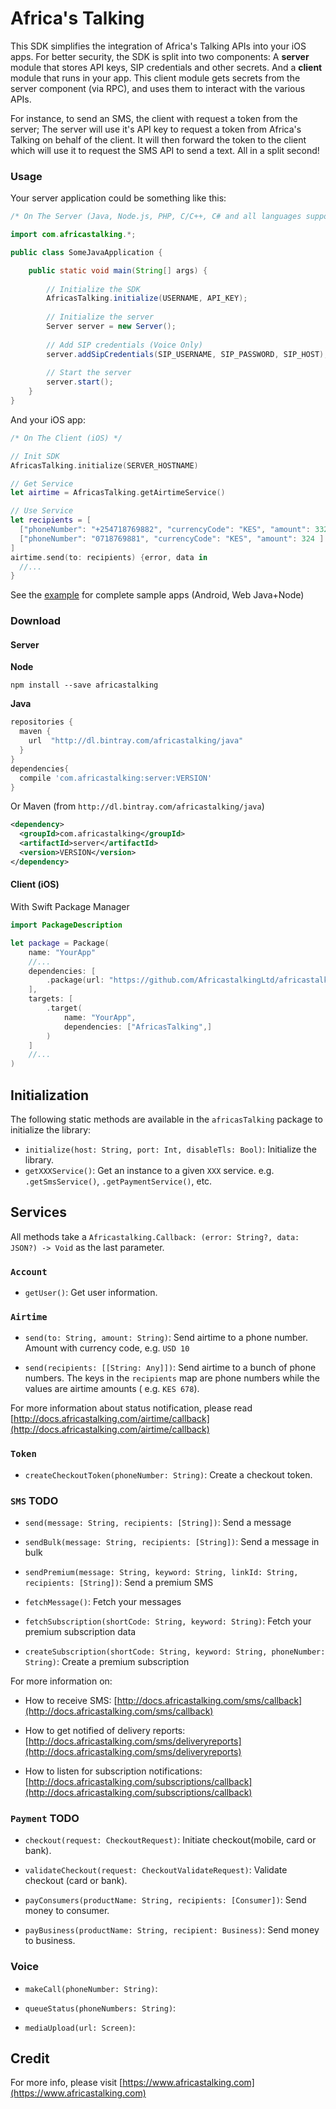 # Africa's Talking

This SDK simplifies the integration of Africa's Talking APIs into your iOS apps. For better security,
the SDK is split into two components: A **server** module that stores API keys, SIP credentials and other secrets.
And a **client** module that runs in your app. This client module gets secrets from the server component (via RPC), and uses them to interact with the various APIs.

For instance, to send an SMS, the client with request a token from the server; The server will use it's API key to request a token from Africa's Talking on behalf of the client. It will then forward the token to the client which will use it to request the SMS API to send a text. All in a split second!


### Usage

Your server application could be something like this:

```java
/* On The Server (Java, Node.js, PHP, C/C++, C# and all languages supported by gRPC.) */

import com.africastalking.*;

public class SomeJavaApplication {

    public static void main(String[] args) {
    
        // Initialize the SDK
        AfricasTalking.initialize(USERNAME, API_KEY);
        
        // Initialize the server
        Server server = new Server();
        
        // Add SIP credentials (Voice Only)
        server.addSipCredentials(SIP_USERNAME, SIP_PASSWORD, SIP_HOST);
        
        // Start the server
        server.start();
    }
}
```

And your iOS app:

```swift
/* On The Client (iOS) */

// Init SDK
AfricasTalking.initialize(SERVER_HOSTNAME)

// Get Service
let airtime = AfricasTalking.getAirtimeService()

// Use Service
let recipients = [
  ["phoneNumber": "+254718769882", "currencyCode": "KES", "amount": 332],
  ["phoneNumber": "0718769881", "currencyCode": "KES", "amount": 324 ]
]
airtime.send(to: recipients) {error, data in
  //...
}
```

See the [example](./example) for complete sample apps (Android, Web Java+Node)

### Download

#### Server

**Node**

```shell
npm install --save africastalking
```

**Java**

```groovy
repositories {
  maven {
    url  "http://dl.bintray.com/africastalking/java"
  }
}
dependencies{
  compile 'com.africastalking:server:VERSION'
}
```

Or Maven (from `http://dl.bintray.com/africastalking/java`)

```xml
<dependency>
  <groupId>com.africastalking</groupId>
  <artifactId>server</artifactId>
  <version>VERSION</version>
</dependency>
```


#### Client (iOS)
With Swift Package Manager

```swift
import PackageDescription

let package = Package(
    name: "YourApp"
    //...
    dependencies: [
        .package(url: "https://github.com/AfricastalkingLtd/africastalking-swift.git", from: "1.0.0"),
    ],
    targets: [
        .target(
            name: "YourApp",
            dependencies: ["AfricasTalking",]
        )
    ]
    //...
)
```


## Initialization
The following static methods are available in the `africasTalking` package to initialize the library:

- `initialize(host: String, port: Int, disableTls: Bool)`: Initialize the library.
- `getXXXService()`: Get an instance to a given `XXX` service. e.g. `.getSmsService()`, `.getPaymentService()`, etc.


## Services

All methods take a `Africastalking.Callback: (error: String?, data: JSON?) -> Void` as the last parameter.

### `Account`
- `getUser()`: Get user information.

### `Airtime`

- `send(to: String, amount: String)`: Send airtime to a phone number. Amount with currency code, e.g. `USD 10`

- `send(recipients: [[String: Any]])`: Send airtime to a bunch of phone numbers. The keys in the `recipients` map are phone numbers while the values are airtime amounts ( e.g. `KES 678`).

For more information about status notification, please read [http://docs.africastalking.com/airtime/callback](http://docs.africastalking.com/airtime/callback)

### `Token`

- `createCheckoutToken(phoneNumber: String)`: Create a checkout token.

### `SMS` **TODO**

- `send(message: String, recipients: [String])`: Send a message

- `sendBulk(message: String, recipients: [String])`: Send a message in bulk

- `sendPremium(message: String, keyword: String, linkId: String, recipients: [String])`: Send a premium SMS

- `fetchMessage()`: Fetch your messages

- `fetchSubscription(shortCode: String, keyword: String)`: Fetch your premium subscription data

- `createSubscription(shortCode: String, keyword: String, phoneNumber: String)`: Create a premium subscription

For more information on: 

- How to receive SMS: [http://docs.africastalking.com/sms/callback](http://docs.africastalking.com/sms/callback)

- How to get notified of delivery reports: [http://docs.africastalking.com/sms/deliveryreports](http://docs.africastalking.com/sms/deliveryreports)

- How to listen for subscription notifications: [http://docs.africastalking.com/subscriptions/callback](http://docs.africastalking.com/subscriptions/callback)

### `Payment` **TODO**

- `checkout(request: CheckoutRequest)`: Initiate checkout(mobile, card or bank).

- `validateCheckout(request: CheckoutValidateRequest)`: Validate checkout (card or bank).

- `payConsumers(productName: String, recipients: [Consumer])`: Send money to consumer. 

- `payBusiness(productName: String, recipient: Business)`: Send money to business.

### Voice


- `makeCall(phoneNumber: String)`:

- `queueStatus(phoneNumbers: String)`:

- `mediaUpload(url: Screen)`:



## Credit  

For more info, please visit [https://www.africastalking.com](https://www.africastalking.com)